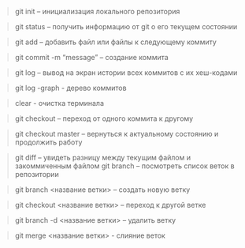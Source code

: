 > git init – инициализация локального репозитория

> git status – получить информацию от git о его текущем состоянии

> git add – добавить файл или файлы к следующему коммиту

> git commit -m “message” – создание коммита

> git log – вывод на экран истории всех коммитов с их хеш-кодами

> git log -graph - дерево коммитов

> clear - очистка терминала

> git checkout – переход от одного коммита к другому

> git checkout master – вернуться к актуальному состоянию и продолжить работу

> git diff – увидеть разницу между текущим файлом и закоммиченным файлом
> git branch – посмотреть список веток в репозитории

> git branch <название ветки> – создать новую ветку

> git checkout <название ветки> – переход к другой ветке

> git branch -d <название ветки> – удалить ветку

> git merge <название ветки> - слияние веток